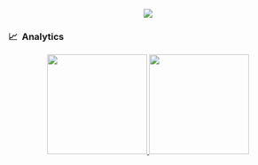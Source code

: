 <p align="center">
  <a href="http://twitter.com/furkanturkaI">
    <img src="https://img.shields.io/twitter/follow/furkanturkaI?label=Twitter&logo=twitter&style=for-the-badge" />
  </a>
</p>

### 📈 &nbsp;Analytics

<p align="center">
<a href="https://github.com/bufgix">
  <img height="180em" src="https://github-readme-stats-eight-theta.vercel.app/api?username=Dentrax&show_icons=true&theme=algolia&include_all_commits=true&count_private=true&line_height=26"/>
  <img height="180em" src="https://github-readme-stats-eight-theta.vercel.app/api/top-langs/?username=Dentrax&layout=compact&langs_count=8&theme=algolia&line_height=26"/>
</a>
</p>
